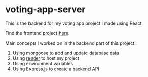 # voting-app-server

This is the backend for my voting app project I made using React.

Find the frontend project [here](https://github.com/Ventuscoder/voting-app-react).

Main concepts I worked on in the backend part of this project:
1. Using mongoose to add and update database data
2. Using [render](https://render.com) to host my project
3. Using environment variables
4. Using Express.js to create a backend API